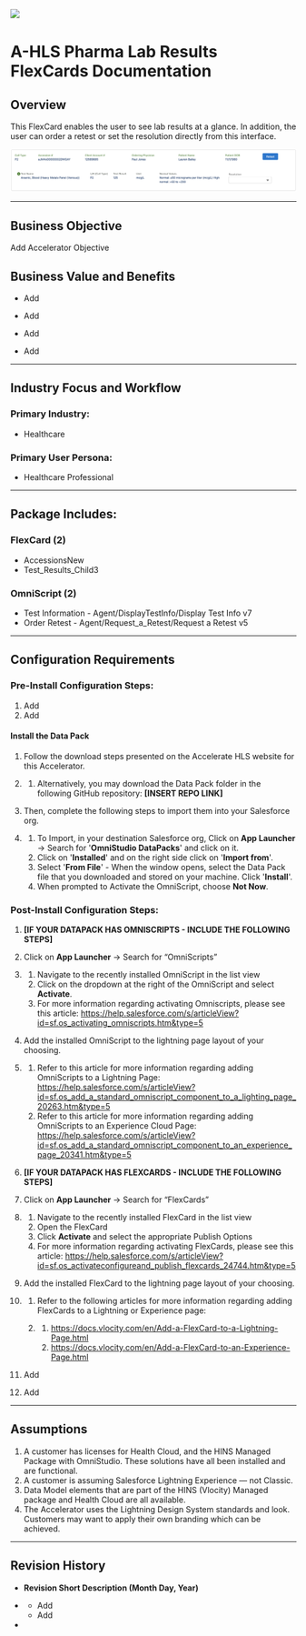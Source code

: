 ![](/images/ahlsbanner.png)

# A-HLS Pharma Lab Results FlexCards Documentation

## Overview

This FlexCard enables the user to see lab results at a glance. In addition, the user can order a retest or set the resolution directly from this interface.

![](/images/pharma-lab-results-screenshot.png)

---

## Business Objective

Add Accelerator Objective

## Business Value and Benefits

-    Add
-    Add

-    Add
-    Add

---

## Industry Focus and Workflow

### Primary Industry:

-    Healthcare

### Primary User Persona:

-    Healthcare Professional

---

## Package Includes:

### **FlexCard (2)**

-    AccessionsNew
-    Test_Results_Child3

### **OmniScript (2)**

-    Test Information - Agent/DisplayTestInfo/Display Test Info v7
-    Order Retest - Agent/Request_a_Retest/Request a Retest v5

---

## Configuration Requirements

### Pre-Install Configuration Steps:

1. Add
2. Add

#### Install the Data Pack

1. Follow the download steps presented on the Accelerate HLS website for this Accelerator.

2.   1. Alternatively, you may download the Data Pack folder in the following GitHub repository: **[INSERT REPO LINK]**

3. Then, complete the following steps to import them into your Salesforce org.

4.   1. To Import, in your destination Salesforce org, Click on **App Launcher** → Search for '**OmniStudio DataPacks**' and click on it.
     2. Click on '**Installed**' and on the right side click on '**Import from**'.
     3. Select '**From File**' - When the window opens, select the Data Pack file that you downloaded and stored on your machine. Click '**Install**'.
     4. When prompted to Activate the OmniScript, choose **Not Now**.

### Post-Install Configuration Steps:

1. **[IF YOUR DATAPACK HAS OMNISCRIPTS - INCLUDE THE FOLLOWING STEPS]**

2. Click on **App Launcher** → Search for “OmniScripts”

3.   1. Navigate to the recently installed OmniScript in the list view
     2. Click on the dropdown at the right of the OmniScript and select **Activate**.
     3. For more information regarding activating Omniscripts, please see this article: https://help.salesforce.com/s/articleView?id=sf.os_activating_omniscripts.htm&type=5

4. Add the installed OmniScript to the lightning page layout of your choosing.

5.   1. Refer to this article for more information regarding adding OmniScripts to a Lightning Page: https://help.salesforce.com/s/articleView?id=sf.os_add_a_standard_omniscript_component_to_a_lighting_page_20263.htm&type=5
     2. Refer to this article for more information regarding adding OmniScripts to an Experience Cloud Page: https://help.salesforce.com/s/articleView?id=sf.os_add_a_standard_omniscript_component_to_an_experience_page_20341.htm&type=5

6. **[IF YOUR DATAPACK HAS FLEXCARDS - INCLUDE THE FOLLOWING STEPS]**

7. Click on **App Launcher** → Search for “FlexCards”

8.   1. Navigate to the recently installed FlexCard in the list view
     2. Open the FlexCard
     3. Click **Activate** and select the appropriate Publish Options
     4. For more information regarding activating FlexCards, please see this article: https://help.salesforce.com/s/articleView?id=sf.os_activateconfigureand_publish_flexcards_24744.htm&type=5

9. Add the installed FlexCard to the lightning page layout of your choosing.

10.  1. Refer to the following articles for more information regarding adding FlexCards to a Lightning or Experience page:

     2.   1. https://docs.vlocity.com/en/Add-a-FlexCard-to-a-Lightning-Page.html
          2. https://docs.vlocity.com/en/Add-a-FlexCard-to-an-Experience-Page.html

11. Add

12. Add

---

## Assumptions

1. A customer has licenses for Health Cloud, and the HINS Managed Package with OmniStudio. These solutions have all been installed and are functional.
2. A customer is assuming Salesforce Lightning Experience — not Classic.
3. Data Model elements that are part of the HINS (Vlocity) Managed package and Health Cloud are all available.
4. The Accelerator uses the Lightning Design System standards and look. Customers may want to apply their own branding which can be achieved.

---

## Revision History

-    **Revision Short Description (Month Day, Year)**

-    -    Add
     -    Add

-
